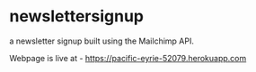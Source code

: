 # newslettersignup
a newsletter signup built using the Mailchimp API. 


Webpage is live at - https://pacific-eyrie-52079.herokuapp.com
